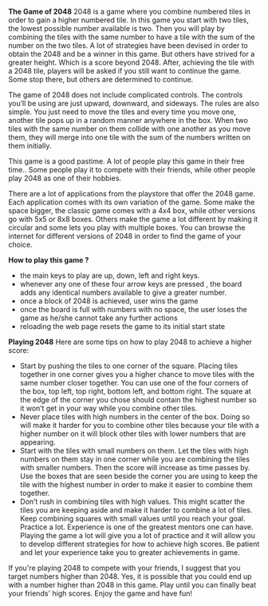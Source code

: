 **The Game of 2048**
2048 is a game where you combine numbered tiles in order to gain a higher numbered tile. In this game you start with two tiles, the lowest possible number available is two. Then you will play by combining the tiles with the same number to have a tile with the sum of the number on the two tiles. A lot of strategies have been devised in order to obtain the 2048 and be a winner in this game. But others have strived for a greater height. Which is a score beyond 2048. After, achieving the tile with a 2048 tile, players will be asked if you still want to continue the game. Some stop there, but others are determined to continue.

The game of 2048 does not include complicated controls. The controls you’ll be using are just upward, downward, and sideways. The rules are also simple. You just need to move the tiles and every time you move one, another tile pops up in a random manner anywhere in the box. When two tiles with the same number on them collide with one another as you move them, they will merge into one tile with the sum of the numbers written on them initially.

This game is a good pastime. A lot of people play this game in their free time.. Some people play it to compete with their friends, while other people play 2048 as one of their hobbies.

There are a lot of applications from the playstore that offer the 2048 game. Each application comes with its own variation of the game. Some make the space bigger, the classic game comes with a 4x4 box, while other versions go with 5x5 or 8x8 boxes. Others make the game a lot different by making it circular and some lets you play with multiple boxes. You can browse the internet for different versions of 2048 in order to find the game of your choice.

**How to play this game ?**
- the main keys to play are up, down, left and right keys.
- whenever any one of these four arrow keys are pressed , the board adds any identical numbers available to give a greater number.
- once a block of 2048 is achieved, user wins the game
- once the board is full with numbers with no space, the user loses the game as he/she cannot take any further actions
- reloading the web page resets the game to its initial start state

**Playing 2048**
Here are some tips on how to play 2048 to achieve a higher score:
- Start by pushing the tiles to one corner of the square. Placing tiles together in one corner gives you a higher chance to move tiles with the same number closer together. You can use one of the four corners of the box, top left, top right, bottom left, and bottom right. The square at the edge of the corner you chose should contain the highest number so it won’t get in your way while you combine other tiles.
- Never place tiles with high numbers in the center of the box. Doing so will make it harder for you to combine other tiles because your tile with a higher number on it will block other tiles with lower numbers that are appearing.
- Start with the tiles with small numbers on them. Let the tiles with high numbers on them stay in one corner while you are combining the tiles with smaller numbers. Then the score will increase as time passes by.
Use the boxes that are seen beside the corner you are using to keep the tile with the highest number in order to make it easier to combine them together.
- Don’t rush in combining tiles with high values. This might scatter the tiles you are keeping aside and make it harder to combine a lot of tiles. Keep combining squares with small values until you reach your goal.
Practice a lot. Experience is one of the greatest mentors one can have. Playing the game a lot will give you a lot of practice and it will allow you to develop different strategies for how to achieve high scores. Be patient and let your experience take you to greater achievements in game.


If you're playing 2048 to compete with your friends, I suggest that you target numbers higher than 2048. Yes, it is possible that you could end up with a number higher than 2048 in this game. Play until you can finally beat your friends' high scores. Enjoy the game and have fun!